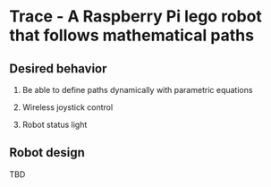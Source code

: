 # Trace - A Raspberry Pi lego robot that follows mathematical paths

## Desired behavior

1. Be able to define paths dynamically with parametric equations

1. Wireless joystick control

1. Robot status light

## Robot design

TBD
